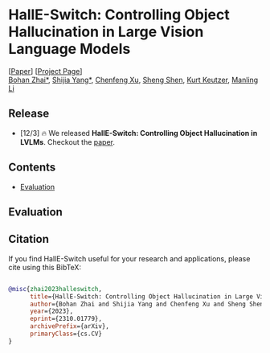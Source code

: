 # HallE-Switch: Controlling Object Hallucination in Large Vision Language Models

[[Paper](https://arxiv.org/pdf/2310.01779v1.pdf)] [[Project Page](https://bohanzhai.github.io/halle-switch.github.io/)] <br>
[Bohan Zhai*](https://www.linkedin.com/in/bohan-zhai-202507154/), [Shijia Yang*](https://bronyayang.github.io/personal_website/), [Chenfeng Xu](https://www.chenfengx.com/), [Sheng Shen](https://sincerass.github.io/), [Kurt Keutzer](https://people.eecs.berkeley.edu/~keutzer/), [Manling Li](https://limanling.github.io/)


## Release
- [12/3] 🔥 We released **HallE-Switch: Controlling Object Hallucination in LVLMs**. Checkout the [paper](https://arxiv.org/abs/2310.01779).

## Contents
- [Evaluation](#evaluation)

## Evaluation

## Citation

If you find HallE-Switch useful for your research and applications, please cite using this BibTeX:
```bibtex

@misc{zhai2023halleswitch,
      title={HallE-Switch: Controlling Object Hallucination in Large Vision Language Models}, 
      author={Bohan Zhai and Shijia Yang and Chenfeng Xu and Sheng Shen and Kurt Keutzer and Manling Li},
      year={2023},
      eprint={2310.01779},
      archivePrefix={arXiv},
      primaryClass={cs.CV}
}

